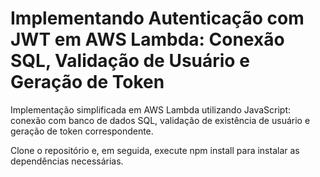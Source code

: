 # Implementando Autenticação com JWT em AWS Lambda: Conexão SQL, Validação de Usuário e Geração de Token
Implementação simplificada em AWS Lambda utilizando JavaScript: conexão com banco de dados SQL, validação de existência de usuário e geração de token correspondente.

Clone o repositório e, em seguida, execute npm install para instalar as dependências necessárias.
